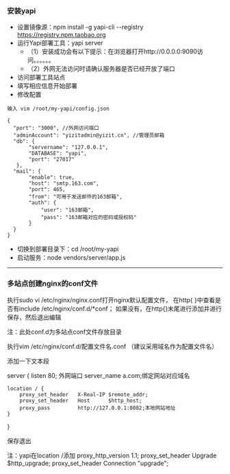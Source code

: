 ### 安装yapi

- 设置镜像源：npm install -g yapi-cli --registry https://registry.npm.taobao.org
- 运行Yapi部署工具：yapi server
    - （1）安装成功会有以下提示：在浏览器打开http://0.0.0.0:9090访问。。。。。。
    - （2）外网无法访问时请确认服务器是否已经开放了端口
- 访问部署工具站点
- 填写相应信息开始部署
- 修改配置

```
输入 vim /root/my-yapi/config.json

{
  "port": "3000", //外网访问端口
  "adminAccount": "yizitadmin@yizit.cn", //管理员邮箱
  "db": {
       "servername": "127.0.0.1",
       "DATABASE": "yapi",
       "port": "27017"
   },
  "mail": {
       "enable": true,
       "host": "smtp.163.com",
       "port": 465,
       "from": "可用于发送邮件的163邮箱",
       "auth": {
           "user": "163邮箱",
           "pass": "163邮箱对应的密码或授权码"
       }
  }
} 
```


- 切换到部署目录下：cd /root/my-yapi
- 启动服务：node vendors/server/app.js

---


### 多站点创建nginx的conf文件
执行sudo vi /etc/nginx/nginx.conf打开nginx默认配置文件，
在http{ }中查看是否有include /etc/nginx/conf.d/*conf；
如果没有，在http{}末尾进行添加并进行保存，然后退出编辑

注：此处conf.d为多站点conf文件存放目录

执行vim /etc/nginx/conf.d/配置文件名.conf  （建议采用域名作为配置文件名）

添加一下文本段

server {
    listen 80; 外网端口
    server_name a.com;绑定网站对应域名
 
    location / {
        proxy_set_header   X-Real-IP $remote_addr;
        proxy_set_header   Host      $http_host;
        proxy_pass         http://127.0.0.1:8082;本地网站地址
    }
}

保存退出

注：yapi在location /添加
proxy_http_version 1.1;
proxy_set_header Upgrade $http_upgrade;
proxy_set_header Connection "upgrade";
